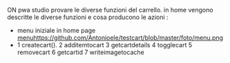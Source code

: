 ON pwa studio provare le diverse funzioni del carrello.
in home vengono descritte le diverse funzioni e cosa producono le azioni :
* menu iniziale in home page [menu](url)https://github.com/Antonioele/testcart/blob/master/foto/menu.png
* 1 createcart().
2 additemtocart
3 getcartdetails
4 togglecart
5 removecart
6 getcartid
7 writeimagetocache


